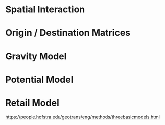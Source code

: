 # Spatial Interaction

# Origin / Destination Matrices

# Gravity Model

# Potential Model

# Retail Model

https://people.hofstra.edu/geotrans/eng/methods/threebasicmodels.html